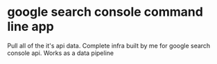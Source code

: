 # google search console command line app
Pull all of the it's api data.
Complete infra built by me for google search console api. Works as a data pipeline
